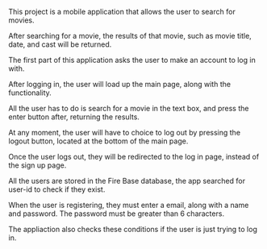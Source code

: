 This project is a mobile application that allows the user to search for movies.

After searching for a movie, the results of that movie, such as movie title, date, and cast will be returned.

The first part of this application asks the user to make an account to log in with.

After logging in, the user will load up the main page, along with the functionality.

All the user has to do is search for a movie in the text box, and press the enter button after, returning the results.

At any moment, the user will have to choice to log out by pressing the logout button, located at the bottom of the main page.

Once the user logs out, they will be redirected to the log in page, instead of the sign up page.

All the users are stored in the Fire Base database, the app searched for user-id to check if they exist.

When the user is registering, they must enter a email, along with a name and password. The password must be greater than 6 characters.

The appliaction also checks these conditions if the user is just trying to log in.
